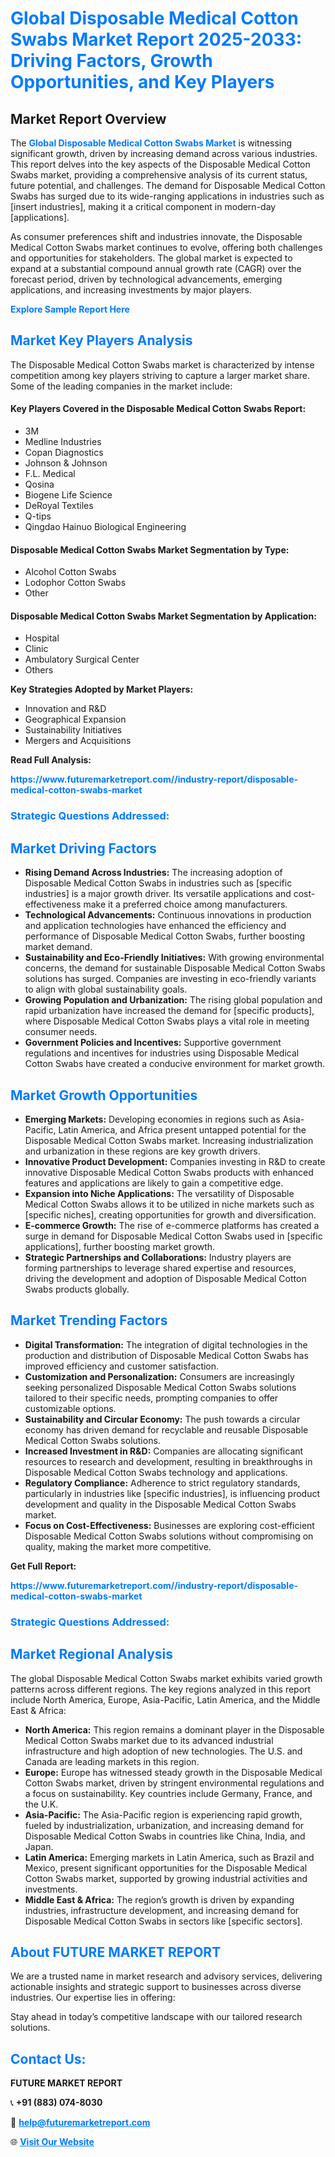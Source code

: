 <h1 style="color: #007BFF;">Global Disposable Medical Cotton Swabs Market Report 2025-2033: Driving Factors, Growth Opportunities, and Key Players</h1>

<section id="overview">
<h2>Market Report Overview</h2>
<p>The <a href="https://www.futuremarketreport.com//industry-report/disposable-medical-cotton-swabs-market" style="color: #007BFF; text-decoration: none;"><strong>Global Disposable Medical Cotton Swabs Market</strong></a> is witnessing significant growth, driven by increasing demand across various industries. This report delves into the key aspects of the Disposable Medical Cotton Swabs market, providing a comprehensive analysis of its current status, future potential, and challenges. The demand for Disposable Medical Cotton Swabs has surged due to its wide-ranging applications in industries such as [insert industries], making it a critical component in modern-day [applications].</p>
<p>As consumer preferences shift and industries innovate, the Disposable Medical Cotton Swabs market continues to evolve, offering both challenges and opportunities for stakeholders. The global market is expected to expand at a substantial compound annual growth rate (CAGR) over the forecast period, driven by technological advancements, emerging applications, and increasing investments by major players.</p>
</section>

<section id="overview">
<p><a href="https://www.futuremarketreport.com//request-sample/reportId=77497" style="color: #007BFF; text-decoration: none;"><strong>Explore Sample Report Here</strong></a></p>
</section>

<section id="key-players">
<h2 style="color: #007BFF;">Market Key Players Analysis</h2>
<p>The Disposable Medical Cotton Swabs market is characterized by intense competition among key players striving to capture a larger market share. Some of the leading companies in the market include:</p>
<h4>Key Players Covered in the Disposable Medical Cotton Swabs Report:</h4>
<ul><li>3M</li><li>Medline Industries</li><li>Copan Diagnostics</li><li>Johnson &amp; Johnson</li><li>F.L. Medical</li><li>Qosina</li><li>Biogene Life Science</li><li>DeRoyal Textiles</li><li>Q-tips</li><li>Qingdao Hainuo Biological Engineering</li></ul>
<h4>Disposable Medical Cotton Swabs Market Segmentation by Type:</h4>
<ul><li>Alcohol Cotton Swabs</li><li>Lodophor Cotton Swabs</li><li>Other</li></ul>

<h4>Disposable Medical Cotton Swabs Market Segmentation by Application:</h4>
<ul><li>Hospital</li><li>Clinic</li><li>Ambulatory Surgical Center</li><li>Others</li></ul>
<p><strong>Key Strategies Adopted by Market Players:</strong></p>
<ul>
<li>Innovation and R&D</li>
<li>Geographical Expansion</li>
<li>Sustainability Initiatives</li>
<li>Mergers and Acquisitions</li>
</ul>
</section>

<section>
<p><strong>Read Full Analysis: </strong></p><a href="https://www.futuremarketreport.com//industry-report/disposable-medical-cotton-swabs-market" style="color: #007BFF; text-decoration: none;"><strong>https://www.futuremarketreport.com//industry-report/disposable-medical-cotton-swabs-market</strong></a>
<h3 style="color: #007BFF;">Strategic Questions Addressed:</h3>
</section>

<section id="driving-factors">
<h2 style="color: #007BFF;">Market Driving Factors</h2>
<ul>
<li><strong>Rising Demand Across Industries:</strong> The increasing adoption of Disposable Medical Cotton Swabs in industries such as [specific industries] is a major growth driver. Its versatile applications and cost-effectiveness make it a preferred choice among manufacturers.</li>
<li><strong>Technological Advancements:</strong> Continuous innovations in production and application technologies have enhanced the efficiency and performance of Disposable Medical Cotton Swabs, further boosting market demand.</li>
<li><strong>Sustainability and Eco-Friendly Initiatives:</strong> With growing environmental concerns, the demand for sustainable Disposable Medical Cotton Swabs solutions has surged. Companies are investing in eco-friendly variants to align with global sustainability goals.</li>
<li><strong>Growing Population and Urbanization:</strong> The rising global population and rapid urbanization have increased the demand for [specific products], where Disposable Medical Cotton Swabs plays a vital role in meeting consumer needs.</li>
<li><strong>Government Policies and Incentives:</strong> Supportive government regulations and incentives for industries using Disposable Medical Cotton Swabs have created a conducive environment for market growth.</li>
</ul>
</section>

<section id="growth-opportunities">
<h2 style="color: #007BFF;">Market Growth Opportunities</h2>
<ul>
<li><strong>Emerging Markets:</strong> Developing economies in regions such as Asia-Pacific, Latin America, and Africa present untapped potential for the Disposable Medical Cotton Swabs market. Increasing industrialization and urbanization in these regions are key growth drivers.</li>
<li><strong>Innovative Product Development:</strong> Companies investing in R&D to create innovative Disposable Medical Cotton Swabs products with enhanced features and applications are likely to gain a competitive edge.</li>
<li><strong>Expansion into Niche Applications:</strong> The versatility of Disposable Medical Cotton Swabs allows it to be utilized in niche markets such as [specific niches], creating opportunities for growth and diversification.</li>
<li><strong>E-commerce Growth:</strong> The rise of e-commerce platforms has created a surge in demand for Disposable Medical Cotton Swabs used in [specific applications], further boosting market growth.</li>
<li><strong>Strategic Partnerships and Collaborations:</strong> Industry players are forming partnerships to leverage shared expertise and resources, driving the development and adoption of Disposable Medical Cotton Swabs products globally.</li>
</ul>
</section>

<section id="trending-factors">
<h2 style="color: #007BFF;">Market Trending Factors</h2>
<ul>
<li><strong>Digital Transformation:</strong> The integration of digital technologies in the production and distribution of Disposable Medical Cotton Swabs has improved efficiency and customer satisfaction.</li>
<li><strong>Customization and Personalization:</strong> Consumers are increasingly seeking personalized Disposable Medical Cotton Swabs solutions tailored to their specific needs, prompting companies to offer customizable options.</li>
<li><strong>Sustainability and Circular Economy:</strong> The push towards a circular economy has driven demand for recyclable and reusable Disposable Medical Cotton Swabs solutions.</li>
<li><strong>Increased Investment in R&D:</strong> Companies are allocating significant resources to research and development, resulting in breakthroughs in Disposable Medical Cotton Swabs technology and applications.</li>
<li><strong>Regulatory Compliance:</strong> Adherence to strict regulatory standards, particularly in industries like [specific industries], is influencing product development and quality in the Disposable Medical Cotton Swabs market.</li>
<li><strong>Focus on Cost-Effectiveness:</strong> Businesses are exploring cost-efficient Disposable Medical Cotton Swabs solutions without compromising on quality, making the market more competitive.</li>
</ul>
</section>

<section>
<p><strong>Get Full Report: </strong></p><a href="https://www.futuremarketreport.com//industry-report/disposable-medical-cotton-swabs-market" style="color: #007BFF; text-decoration: none;"><strong>https://www.futuremarketreport.com//industry-report/disposable-medical-cotton-swabs-market</strong></a>
<h3 style="color: #007BFF;">Strategic Questions Addressed:</h3>
</section>


<section id="regional-analysis">
<h2 style="color: #007BFF;">Market Regional Analysis</h2>
<p>The global Disposable Medical Cotton Swabs market exhibits varied growth patterns across different regions. The key regions analyzed in this report include North America, Europe, Asia-Pacific, Latin America, and the Middle East & Africa:</p>
<ul>
<li><strong>North America:</strong> This region remains a dominant player in the Disposable Medical Cotton Swabs market due to its advanced industrial infrastructure and high adoption of new technologies. The U.S. and Canada are leading markets in this region.</li>
<li><strong>Europe:</strong> Europe has witnessed steady growth in the Disposable Medical Cotton Swabs market, driven by stringent environmental regulations and a focus on sustainability. Key countries include Germany, France, and the U.K.</li>
<li><strong>Asia-Pacific:</strong> The Asia-Pacific region is experiencing rapid growth, fueled by industrialization, urbanization, and increasing demand for Disposable Medical Cotton Swabs in countries like China, India, and Japan.</li>
<li><strong>Latin America:</strong> Emerging markets in Latin America, such as Brazil and Mexico, present significant opportunities for the Disposable Medical Cotton Swabs market, supported by growing industrial activities and investments.</li>
<li><strong>Middle East & Africa:</strong> The region’s growth is driven by expanding industries, infrastructure development, and increasing demand for Disposable Medical Cotton Swabs in sectors like [specific sectors].</li>
</ul>
</section>

<footer>
<h2 style="color: #007BFF;">About FUTURE MARKET REPORT</h2>
<p>We are a trusted name in market research and advisory services, delivering actionable insights and strategic support to businesses across diverse industries. Our expertise lies in offering:</p>

<p>Stay ahead in today’s competitive landscape with our tailored research solutions.</p>

<h2 style="color: #007BFF;">Contact Us:</h2>
<p><strong>FUTURE MARKET REPORT</strong></p>
<p>📞 <strong>+91 (883) 074-8030</strong></p>
<p>📧 <strong><a href="mailto:help@futuremarketreport.com" style="color: #007BFF;">help@futuremarketreport.com</a></strong></p>
<p>🌐 <strong><a href="https://www.futuremarketreport.com/" style="color: #007BFF;">Visit Our Website</a></strong></p>
</footer>